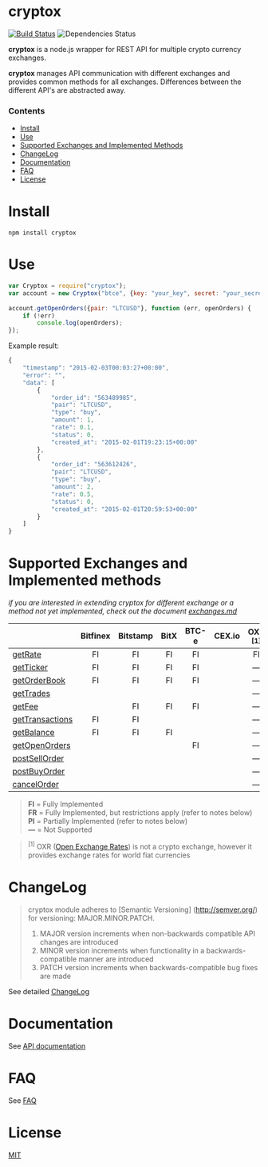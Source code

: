 cryptox
=======
[![Build Status](https://travis-ci.org/dutu/cryptox.svg)](https://travis-ci.org/dutu/cryptox/) ![Dependencies Status](https://david-dm.org/dutu/cryptox.svg)


**cryptox** is a node.js wrapper for REST API for multiple crypto currency exchanges.

**cryptox** manages API communication with different exchanges and  provides common methods for all exchanges. Differences between the different API's are abstracted away.


### Contents
* [Install](#install)
* [Use](#use)
* [Supported Exchanges and Implemented Methods](#supported-exchanges-and-implemented-methods)
* [ChangeLog](#changelog)
* [Documentation](#documentation)
* [FAQ](#faq)
* [License](#license) 



# Install #

    npm install cryptox



# Use #

```js
var Cryptox = require("cryptox");
var account = new Cryptox("btce", {key: "your_key", secret: "your_secret"});
	
account.getOpenOrders({pair: "LTCUSD"}, function (err, openOrders) {
    if (!err)
	    console.log(openOrders);
});
```

Example result:
```js
{
    "timestamp": "2015-02-03T00:03:27+00:00",
    "error": "",
    "data": [
        {
            "order_id": "563489985",
            "pair": "LTCUSD",
            "type": "buy",
            "amount": 1,
            "rate": 0.1,
            "status": 0,
            "created_at": "2015-02-01T19:23:15+00:00"
        },
        {
            "order_id": "563612426",
            "pair": "LTCUSD",
            "type": "buy",
            "amount": 2,
            "rate": 0.5,
            "status": 0,
            "created_at": "2015-02-01T20:59:53+00:00"
        }        
    ]
}
```



# Supported Exchanges and Implemented methods #
*if you are interested in extending cryptox for different exchange or a method not yet implemented, check out the document [exchanges.md](exchanges.md)*

|                                                            |Bitfinex|Bitstamp      |BitX|BTC-e|CEX.io|OXR <sup>[1]</sup>| 
|   ---                                                      |  :-:   |  :-:         |:-: | :-: | :-:  |    :-:        |
|[getRate](docs/api_documentation.md#getrate)                |   FI   |   FI         | FI | FI  |      |     FI        | 
|[getTicker](docs/api_documentation.md#getticker)            |   FI   |   FI         | FI | FI  |      |      —        |
|[getOrderBook](docs/api_documentation.md#getorderbook)      |   FI   |   FI         | FI | FI  |      |      —        |
|[getTrades](docs/api_documentation.md#gettrades)            |        |              |    |     |      |      —        |
|[getFee](docs/api_documentation.md#getfee)                  |        |   FI         | FI | FI  |      |      —        |
|[getTransactions](docs/api_documentation.md#gettransactions)|   FI   |   FI         |    |     |      |      —        |
|[getBalance](docs/api_documentation.md#getbalance)          |   FI   |   FI         | FI |     |      |      —        |
|[getOpenOrders](docs/api_documentation.md#getopenorders)    |        |              |    | FI  |      |      —        |
|[postSellOrder](docs/api_documentation.md#postsellorder)    |        |              |    |     |      |      —        |
|[postBuyOrder](docs/api_documentation.md#postbuyorder)      |        |              |    |     |      |      —        |
|[cancelOrder](docs/api_documentation.md#cancelorder)        |        |              |    |     |      |      —        |


> **FI** = Fully Implemented  
> **FR** = Fully Implemented, but restrictions apply (refer to notes below)  
> **PI** = Partially Implemented (refer to notes below)  
> **—** = Not Supported    

><sup>[1]</sup> OXR ([Open Exchange Rates](https://openexchangerates.org/)) is not a crypto exchange, however it provides exchange rates for world fiat currencies     



# ChangeLog

> cryptox module adheres to [Semantic Versioning] (http://semver.org/) for versioning: MAJOR.MINOR.PATCH.  
> 1. MAJOR version increments when non-backwards compatible API changes are introduced  
> 2. MINOR version increments when functionality in a backwards-compatible manner are introduced  
> 3. PATCH version increments when backwards-compatible bug fixes are made  


See detailed [ChangeLog](CHANGELOG.md)


# Documentation

See [API documentation](docs/api_documentation.md)

# FAQ

See [FAQ](docs/faq.md)

# License #

[MIT](LICENSE)